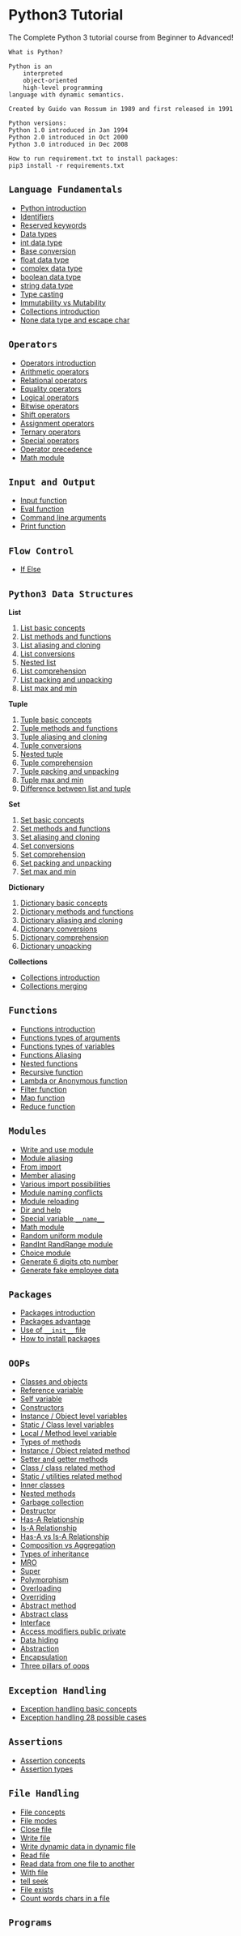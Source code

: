 # Python3 Tutorial
The Complete Python 3 tutorial course from Beginner to Advanced!

    What is Python?

    Python is an
        interpreted
        object-oriented
        high-level programming
    language with dynamic semantics.

    Created by Guido van Rossum in 1989 and first released in 1991
    
    Python versions:
    Python 1.0 introduced in Jan 1994
    Python 2.0 introduced in Oct 2000
    Python 3.0 introduced in Dec 2008
    
    How to run requirement.txt to install packages:
    pip3 install -r requirements.txt
 
## `Language Fundamentals`
* [Python introduction](01_language_fundamentals/01_Introduction.py)
* [Identifiers](01_language_fundamentals/02_Identifiers.py)
* [Reserved keywords](01_language_fundamentals/03_ReservedKeywords.py)
* [Data types](01_language_fundamentals/04_DataTypes.py)
* [int data type](01_language_fundamentals/05_DataTypes_Int.py)
* [Base conversion](01_language_fundamentals/06_BaseConversion.py)
* [float data type](01_language_fundamentals/07_DataTypes_Float.py)
* [complex data type](01_language_fundamentals/08_DataTypes_Complex.py)
* [boolean data type](01_language_fundamentals/09_DataTypes_Boolean.py)
* [string data type](01_language_fundamentals/10_DataTypes_String.py)
* [Type casting](01_language_fundamentals/11_TypeCasting.py)
* [Immutability vs Mutability](01_language_fundamentals/12_ImmutabilityVsMutability.py)
* [Collections introduction](01_language_fundamentals/13_Collections.py)
* [None data type and escape char](01_language_fundamentals/14_None_EscapeChar_Constants.py)

## `Operators`
* [Operators introduction](02_operators/01_IntroductionOperators.py)
* [Arithmetic operators](02_operators/02_ArithmeticOperators.py)
* [Relational operators](02_operators/03_RelationalOperators.py)
* [Equality operators](02_operators/04_EqualityOperators.py)
* [Logical operators](02_operators/05_LogicalOperators.py)
* [Bitwise operators](02_operators/06_BitwiseOperators.py)
* [Shift operators](02_operators/07_ShiftOperators.py)
* [Assignment operators](02_operators/08_AssignmentOperators.py)
* [Ternary operators](02_operators/09_TernaryOperators.py)
* [Special operators](02_operators/10_SpecialOperators.py)
* [Operator precedence](02_operators/11_OperatorPrecedence.py)
* [Math module](02_operators/12_MathModule.py)

## `Input and Output`
* [Input function](03_input_output/Input.py)
* [Eval function](03_input_output/Eval.py)
* [Command line arguments](03_input_output/CommandLineArguments.py)
* [Print function](03_input_output/Print.py)

## `Flow Control`
* [If Else](04_flow_control/IfElse.py)

## `Python3 Data Structures`
**List**
1) [List basic concepts](06_1_data_structure_list/List_Basics.py)
2) [List methods and functions](06_1_data_structure_list/List_Functions.py)
3) [List aliasing and cloning](06_1_data_structure_list/List_CloningAndAliasing.py)
4) [List conversions](06_1_data_structure_list/List_ConvertingToList.py)
5) [Nested list](06_1_data_structure_list/List_NestedList.py)
6) [List comprehension](06_1_data_structure_list/List_Comprehension.py)
7) [List packing and unpacking](06_1_data_structure_list/List_PackingUnpacking.py)
8) [List max and min](06_1_data_structure_list/List_MaxMin.py)

**Tuple**
1) [Tuple basic concepts](06_2_data_structure_tuple/Tuple_Basics.py)
2) [Tuple methods and functions](06_2_data_structure_tuple/Tuple_Functions.py)
3) [Tuple aliasing and cloning](06_2_data_structure_tuple/Tuple_CloningAndAliasing.py)
4) [Tuple conversions](06_2_data_structure_tuple/Tuple_ConvertingToTuple.py)
5) [Nested tuple](06_2_data_structure_tuple/Tuple_NestedTuple.py)
6) [Tuple comprehension](06_2_data_structure_tuple/Tuple_Comprehension.py)
7) [Tuple packing and unpacking](06_2_data_structure_tuple/Tuple_PackingUnpacking.py)
8) [Tuple max and min](06_2_data_structure_tuple/Tuple_MaxMin.py)
9) [Difference between list and tuple](06_2_data_structure_tuple/Difference_ListVsTuple.py)

**Set**
1) [Set basic concepts](06_3_data_structure_set/Set_Basics.py)
2) [Set methods and functions](06_3_data_structure_set/Set_Functions.py)
3) [Set aliasing and cloning](06_3_data_structure_set/Set_CloningAndAliasing.py)
4) [Set conversions](06_3_data_structure_set/Set_ConvertingToSet.py)
5) [Set comprehension](06_3_data_structure_set/Set_Comprehension.py)
6) [Set packing and unpacking](06_3_data_structure_set/Set_PackingUnpacking.py)
7) [Set max and min](06_3_data_structure_set/Set_MaxMin.py)

**Dictionary**
1) [Dictionary basic concepts](06_4_data_structure_dictionary/Dict_Basics.py)
2) [Dictionary methods and functions](06_4_data_structure_dictionary/Dict_Functions.py)
3) [Dictionary aliasing and cloning](06_4_data_structure_dictionary/Dict_CloningAndAliasing.py)
4) [Dictionary conversions](06_4_data_structure_dictionary/Dict_Conversions.py)
5) [Dictionary comprehension](06_4_data_structure_dictionary/Dict_Comprehension.py)
6) [Dictionary unpacking](06_4_data_structure_dictionary/Dict_Unpacking.py)

**Collections**
* [Collections introduction](06_0_data_structure_collections/Collections_Introduction.py)
* [Collections merging](06_0_data_structure_collections/Collections_Merging.py)

## `Functions`
* [Functions introduction](07_functions/Function_Introduction.py)
* [Functions types of arguments](07_functions/Function_TypesOfArguments.py)
* [Functions types of variables](07_functions/Function_TypesOfVariables.py)
* [Functions Aliasing](07_functions/Functions_Aliasing.py)
* [Nested functions](07_functions/Functions_Nested.py)
* [Recursive function](07_functions/Functions_Recursive.py)
* [Lambda or Anonymous function](07_functions/Functions_Lambda_Anonymous.py)
* [Filter function](07_functions/Functions_Lambda_Filter.py)
* [Map function](07_functions/Functions_Map.py)
* [Reduce function](07_functions/Functions_Reduce.py)

## `Modules`
* [Write and use module](08_modules/01_WriteAndUseModule.py)
* [Module aliasing](08_modules/02_ModuleAliasing.py)
* [From import](08_modules/03_FromImport.py)
* [Member aliasing](08_modules/04_MemberAliasing.py)
* [Various import possibilities](08_modules/05_VariousImportPossibilities.py)
* [Module naming conflicts](08_modules/06_ModuleNamingConflicts.py)
* [Module reloading](08_modules/07_ModuleReloading.py)
* [Dir and help](08_modules/08_DirAndHelp.py)
* [Special variable `__name__`](08_modules/09_SpecialVariable__name__.py)
* [Math module](08_modules/10_MathModule.py)
* [Random uniform module](08_modules/11_Random_Uniform_Module.py)
* [RandInt RandRange module](08_modules/12_RandInt_RandRange_Module.py)
* [Choice module](08_modules/13_ChoiceModule.py)
* [Generate 6 digits otp number](08_modules/14_GenerateSixDigitsOTPNumber.py)
* [Generate fake employee data](08_modules/15_GenerateFakeEmployeeData.py)

## `Packages`
* [Packages introduction](09_packages/01_PackageIntroduction.py)
* [Packages advantage](09_packages/01_PackageIntroduction.py)
* [Use of `__init__` file](09_packages/02_UseOf__init__file.py)
* [How to install packages](09_packages/03_InstallPackage.py)

## `OOPs`
* [Classes and objects](10_oops/01_ClassAndObjects.py)
* [Reference variable](10_oops/02_ReferenceVariable.py)
* [Self variable](10_oops/03_SelfVariable.py)
* [Constructors](10_oops/04_Constructors.py)
* [Instance / Object level variables](10_oops/05_InstanceVariable.py)
* [Static / Class level variables](10_oops/06_StaticVariable.py)
* [Local / Method level variable](10_oops/07_LocalVariable.py)
* [Types of methods](10_oops/08_TypesOfMethods.py)
* [Instance / Object related method](10_oops/09_InstanceMethod.py)
* [Setter and getter methods](10_oops/10_SetterGetterMethod.py)
* [Class / class related method](10_oops/11_ClassMethod.py)
* [Static / utilities related method](10_oops/12_StaticMethod.py)
* [Inner classes](10_oops/13_InnerClasses.py)
* [Nested methods](10_oops/14_NestedMethods.py)
* [Garbage collection](10_oops/15_GrabageCollection.py)
* [Destructor](10_oops/16_Destructor.py)
* [Has-A Relationship](10_oops/17_Has_A_Relationship.py)
* [Is-A Relationship](10_oops/18_Is_A_Relationship.py)
* [Has-A vs Is-A Relationship](10_oops/19_Has_A_vs_Is_A.py)
* [Composition vs Aggregation](10_oops/20_CompositionVsAggregation.py)
* [Types of inheritance](10_oops/21_TypesOfInheritance.py)
* [MRO](10_oops/22_MethodResolutionOrder.py)
* [Super](10_oops/23_Super.py)
* [Polymorphism](10_oops/24_Polymorphism.py)
* [Overloading](10_oops/25_Overloading.py)
* [Overriding](10_oops/26_Overriding.py)
* [Abstract method](10_oops/27_AbstractMethod.py)
* [Abstract class](10_oops/28_AbstractClass.py)
* [Interface](10_oops/29_Interface.py)
* [Access modifiers public private](10_oops/30_AccessModifiers.py)
* [Data hiding](10_oops/31_DataHiding.py)
* [Abstraction](10_oops/32_Abstraction.py)
* [Encapsulation](10_oops/33_Encapsulation.py)
* [Three pillars of oops](10_oops/34_ThreePillarsOfOops.py)

## `Exception Handling`
* [Exception handling basic concepts](11_exception_handling/Exception_Basics_Concepts.py)
* [Exception handling 28 possible cases](11_exception_handling/exception_handling_possible_cases)

## `Assertions`
* [Assertion concepts](12_assertions/Assertions_Concept.py)
* [Assertion types](12_assertions/Assertions_Types.py)

## `File Handling`
* [File concepts](13_file_handling/01_FileConcepts.py)
* [File modes](13_file_handling/02_FileModes.py)
* [Close file](13_file_handling/03_CloseFile.py)
* [Write file](13_file_handling/04_WriteFile.py)
* [Write dynamic data in dynamic file](13_file_handling/05_WriteDynamicDataInDynamicFile.py)
* [Read file](13_file_handling/06_ReadFile.py)
* [Read data from one file to another](13_file_handling/07_ReadDataFromOneFileToAnother.py)
* [With file](13_file_handling/08_With.py)
* [tell seek](13_file_handling/09_Tell_Seek.py)
* [File exists](13_file_handling/10_FileExists.py)
* [Count words chars in a file](13_file_handling/11_CountWordsCharsInFile.py)

## `Programs`
